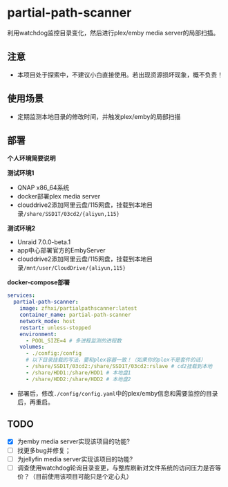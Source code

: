 # partial-path-scanner

利用watchdog监控目录变化，然后进行plex/emby media server的局部扫描。

## 注意

* 本项目处于探索中，不建议小白直接使用。若出现资源损坏现象，概不负责！


## 使用场景

* 定期监测本地目录的修改时间，并触发plex/emby的局部扫描


## 部署
**个人环境简要说明**

**测试环境1**

* QNAP x86_64系统
* docker部署plex media server
* clouddrive2添加阿里云盘/115网盘，挂载到本地目录`/share/SSD1T/03cd2/{aliyun,115}`

**测试环境2**
* Unraid 7.0.0-beta.1
* app中心部署官方的EmbyServer
* clouddrive2添加阿里云盘/115网盘，挂载到本地目录`/mnt/user/CloudDrive/{aliyun,115}`


**docker-compose部署**

```yaml
services:
  partial-path-scanner:
    image: zfhxi/partialpathscanner:latest
    container_name: partial-path-scanner
    network_mode: host
    restart: unless-stopped
    environment:
      - POOL_SIZE=4 # 多进程监测的进程数
    volumes:
      - ./config:/config
      # 以下目录挂载的写法，要和plex容器一致！（如果你的plex不是套件的话）
      - /share/SSD1T/03cd2:/share/SSD1T/03cd2:rslave # cd2挂载到本地
      - /share/HDD1:/share/HDD1 # 本地盘1
      - /share/HDD2:/share/HDD2 # 本地盘2
```
* 部署后，修改`./config/config.yaml`中的plex/emby信息和需要监控的目录后，再重启。

## TODO

- [x] 为emby media server实现该项目的功能?
- [ ] 找更多bug并修复；
- [ ] 为jellyfin media server实现该项目的功能?
- [ ] 调查使用watchdog轮询目录变更，与整库刷新对文件系统的访问压力是否等价？（目前使用该项目可能只是个定心丸）